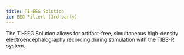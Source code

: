 ```yaml
---
title: TI-EEG Solution
id: EEG Filters (3rd party)
---
```


The TI-EEG Solution allows for artifact-free, simultaneous high-density electroencephalography recording during stimulation with the TIBS-R system.
